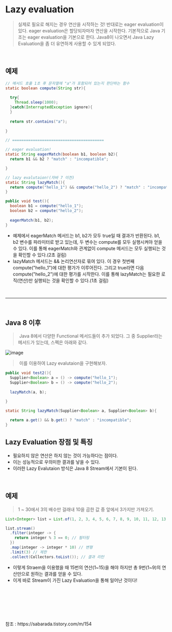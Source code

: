 # Lazy evaluation
> 실제로 필요로 해지는 경우 연산을 시작하는 것! 반대로는 eager evaluation이 있다. eager evaluation은 할당되자마자 연산을 시작한다. 기본적으로 Java 기조는 eager evaluation을 기본으로 한다. Java8이 나오면서 Java Lazy Evaluation을 좀 더 유연하게 사용할 수 있게 되었다.

<br>

## 예제
```java
// 메서드 호출 1초 후 문자열에 "a"가 포함되어 있는지 판단하는 함수
static boolean compute(String str){
  
  try{
    Thread.sleep(1000);
  }catch(InterruptedException ignore){
  }
  
  return str.contains("a");
    
}

// ========================================

// eager evaluation!
static String eagerMatch(boolean b1, boolean b2){
  return b1 && b2 ? "match" : "incompatible";

}

// lazy evalutaion!(자바 7 이전)
static String lazyMatch(){
  return compute("hello_1") && compute("hello_2") ? "match" : "incompatible";
}
```
```java
public void test(){
  boolean b1 = compute("hello_1");
  boolean b2 = compute("hello_2");
  
  eagerMatch(b1, b2);
}
```

- 예제에서 eagerMatch 메서드는 b1, b2가 모두 true일 때 결과가 반환된다. b1, b2 변수를 파라미터로 받고 있는데, 두 변수는 compute를 모두 실행시켜야 얻을 수 있다. 이를 통해 eagerMatch와 관계없이 compute 메서드는 모두 실행되는 것을 확인할 수 있다.(2초 걸림)
- lazyMatch 메서드는 && 논리연산자로 묶여 있다. 이 경우 첫번째 compute("hello_1")에 대한 평가가 이루어진다. 그리고 true라면 다음 compute("hello_2")에 대한 평가를 시작한다. 이를 통해 lazyMatch는 필요한 로직(연산)만 실행되는 것을 확인할 수 있다.(1초 걸림)

<br>
<hr>
<br>

## Java 8 이후
> &nbsp;Java 8에서 다양한 Functional 메서드들이 추가 되었다. 그 중 Supplier라는 메서드가 있는데, 스펙은 아래와 같다.

![image](https://user-images.githubusercontent.com/74396651/204556237-2d610039-c53a-4db2-9e4d-a1eb7e5bad8f.png)

> &nbsp;이를 이용하여 Lazy evalutaion을 구현해보자.

```java
public void test2(){
  Supplier<Boolean> a = () -> compute("hello_1");
  Supplier<Boolean> b = () -> compute("hello_2");
  
  lazyMatch(a, b);

}

static String lazyMatch(Supplier<Boolean> a, Supplier<Boolean> b){
  
  return a.get() && b.get() ? "match" : "incompatible";
}

```

## Lazy Evaluation 장점 및 특징
- 필요하지 않은 연산은 하지 않는 것이 가능하다는 점이다.
- 이는 성능적으로 우의미한 결과를 낳을 수 있다.
- 이러한 Lazy Evalutaion 방식은 Java 8 Stream에서 기본이 된다.


<br>

## 예제
> 1 ~ 30에서 3의 배수만 걸래내 10을 곱한 값 중 앞에서 3가지만 가져오기.

```java
List<Integer> list = List.of(1, 2, 3, 4, 5, 6, 7, 8, 9, 10, 11, 12, 13, 14, 15);

list.stream()
  .filter(integer -> {
    return integer % 3 == 0; // 필터링
  })
  .map(integer -> integer * 10) // 변형
  .limit(3) // 제한
  .collect(Collectors.toList()); // 결과 리턴
```

- 이렇게 Straem을 이용했을 때 15번의 연산(1~15)을 해야 하지만 총 9번(1~9)의 연산만으로 원하는 결과를 얻을 수 있다.
- 이게 바로 Stream이 가진 Lazy Evaluation을 통해 일어난 것이다!



<br>
<br>
<br>
<br>
<br>
<br>
참조 : https://sabarada.tistory.com/m/154




